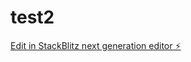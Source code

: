 # test2

[Edit in StackBlitz next generation editor ⚡️](https://stackblitz.com/~/github.com/CreditariaUC/test2)